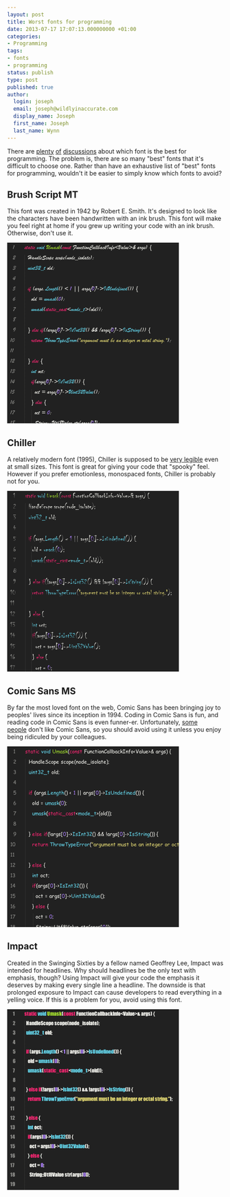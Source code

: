 ```yaml
---
layout: post
title: Worst fonts for programming
date: 2013-07-17 17:07:13.000000000 +01:00
categories:
- Programming
tags:
- fonts
- programming
status: publish
type: post
published: true
author:
  login: joseph
  email: joseph@wildlyinaccurate.com
  display_name: Joseph
  first_name: Joseph
  last_name: Wynn
---
```

<p>There are <a href="http://www.slant.co/topics/67/~what-are-the-best-programming-fonts">plenty</a> <a href="http://hivelogic.com/articles/top-10-programming-fonts">of</a> <a href="https://news.ycombinator.com/item?id=1058946">discussions</a> about which font is the best for programming. The problem is, there are so many "best" fonts that it's difficult to choose one. Rather than have an exhaustive list of "best" fonts for programming, wouldn't it be easier to simply know which fonts to avoid?</p>
<h2>Brush Script MT</h2>
<p>This font was created in 1942 by Robert E. Smith. It's designed to look like the characters have been handwritten with an ink brush. This font will make you feel right at home if you grew up writing your code with an ink brush. Otherwise, don't use it.</p>
<p><img class="aligncenter size-full wp-image-812" alt="Brush Script MT" src="assets/brush-script-mt.png" width="400" height="420" /></p>
<h2>Chiller</h2>
<p>A relatively modern font (1995), Chiller is supposed to be <a href="http://www.myfonts.com/fonts/letraset/chiller/">very legible</a> even at small sizes. This font is great for giving your code that "spooky" feel. However if you prefer emotionless, monospaced fonts, Chiller is probably not for you.</p>
<p><img class="aligncenter size-full wp-image-813" alt="Chiller" src="assets/chiller.png" width="400" height="420" /></p>
<h2>Comic Sans MS</h2>
<p>By far the most loved font on the web, Comic Sans has been bringing joy to peoples' lives since its inception in 1994. Coding in Comic Sans is fun, and reading code in Comic Sans is even funner-er. Unfortunately, <a href="http://bancomicsans.com/">some</a> <a href="http://www.comicsanscriminal.com/">people</a> don't like Comic Sans, so you should avoid using it unless you enjoy being ridiculed by your colleagues.</p>
<p><img class="aligncenter size-full wp-image-814" alt="Comic Sans MS" src="assets/comic-sans.png" width="400" height="420" /></p>
<h2>Impact</h2>
<p>Created in the Swinging Sixties by a fellow named Geoffrey Lee, Impact was intended for headlines. Why should headlines be the only text with emphasis, though? Using Impact will give your code the emphasis it deserves by making every single line a headline. The downside is that prolonged exposure to Impact can cause developers to read everything in a yelling voice. If this is a problem for you, avoid using this font.</p>
<p><img class="aligncenter size-full wp-image-815" alt="Impact" src="assets/impact.png" width="400" height="420" /></p>
